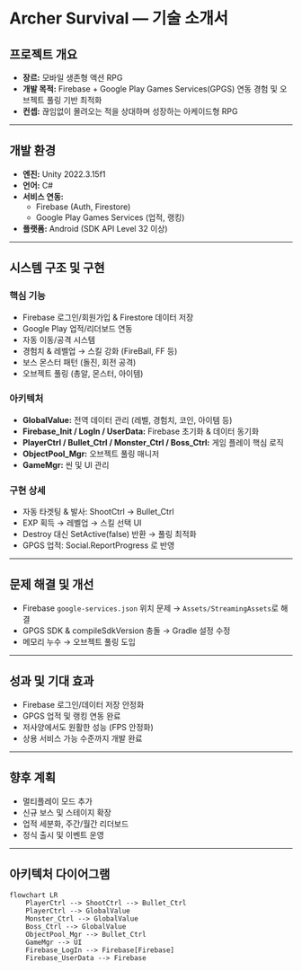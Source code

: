 # Archer Survival — 기술 소개서

## 프로젝트 개요
- **장르:** 모바일 생존형 액션 RPG
- **개발 목적:** Firebase + Google Play Games Services(GPGS) 연동 경험 및 오브젝트 풀링 기반 최적화
- **컨셉:** 끊임없이 몰려오는 적을 상대하며 성장하는 아케이드형 RPG

---

## 개발 환경
- **엔진:** Unity 2022.3.15f1  
- **언어:** C#  
- **서비스 연동:**  
  - Firebase (Auth, Firestore)  
  - Google Play Games Services (업적, 랭킹)  
- **플랫폼:** Android (SDK API Level 32 이상)  

---

## 시스템 구조 및 구현
### 핵심 기능
- Firebase 로그인/회원가입 & Firestore 데이터 저장  
- Google Play 업적/리더보드 연동  
- 자동 이동/공격 시스템  
- 경험치 & 레벨업 → 스킬 강화 (FireBall, FF 등)  
- 보스 몬스터 패턴 (돌진, 회전 공격)  
- 오브젝트 풀링 (총알, 몬스터, 아이템)  

### 아키텍처
- **GlobalValue:** 전역 데이터 관리 (레벨, 경험치, 코인, 아이템 등)  
- **Firebase_Init / LogIn / UserData:** Firebase 초기화 & 데이터 동기화  
- **PlayerCtrl / Bullet_Ctrl / Monster_Ctrl / Boss_Ctrl:** 게임 플레이 핵심 로직  
- **ObjectPool_Mgr:** 오브젝트 풀링 매니저  
- **GameMgr:** 씬 및 UI 관리  

### 구현 상세
- 자동 타겟팅 & 발사: ShootCtrl → Bullet_Ctrl  
- EXP 획득 → 레벨업 → 스킬 선택 UI  
- Destroy 대신 SetActive(false) 반환 → 풀링 최적화  
- GPGS 업적: Social.ReportProgress 로 반영  

---

## 문제 해결 및 개선
- Firebase `google-services.json` 위치 문제 → `Assets/StreamingAssets`로 해결  
- GPGS SDK & compileSdkVersion 충돌 → Gradle 설정 수정  
- 메모리 누수 → 오브젝트 풀링 도입  

---

## 성과 및 기대 효과
- Firebase 로그인/데이터 저장 안정화  
- GPGS 업적 및 랭킹 연동 완료  
- 저사양에서도 원활한 성능 (FPS 안정화)  
- 상용 서비스 가능 수준까지 개발 완료  

---

## 향후 계획
- 멀티플레이 모드 추가  
- 신규 보스 및 스테이지 확장  
- 업적 세분화, 주간/월간 리더보드  
- 정식 출시 및 이벤트 운영  

---

## 아키텍처 다이어그램
```mermaid
flowchart LR
    PlayerCtrl --> ShootCtrl --> Bullet_Ctrl
    PlayerCtrl --> GlobalValue
    Monster_Ctrl --> GlobalValue
    Boss_Ctrl --> GlobalValue
    ObjectPool_Mgr --> Bullet_Ctrl
    GameMgr --> UI
    Firebase_LogIn --> Firebase[Firebase]
    Firebase_UserData --> Firebase

